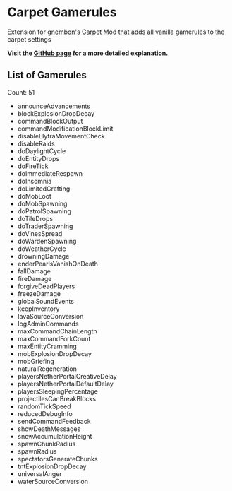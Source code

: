 # Carpet Gamerules

Extension for [gnembon's Carpet Mod](https://github.com/gnembon/fabric-carpet) that adds all vanilla gamerules to the carpet settings

**Visit the [GitHub page](https://github.com/RubixDev/CarpetGamerules) for a more detailed explanation.**

## List of Gamerules
Count: 51
- announceAdvancements
- blockExplosionDropDecay
- commandBlockOutput
- commandModificationBlockLimit
- disableElytraMovementCheck
- disableRaids
- doDaylightCycle
- doEntityDrops
- doFireTick
- doImmediateRespawn
- doInsomnia
- doLimitedCrafting
- doMobLoot
- doMobSpawning
- doPatrolSpawning
- doTileDrops
- doTraderSpawning
- doVinesSpread
- doWardenSpawning
- doWeatherCycle
- drowningDamage
- enderPearlsVanishOnDeath
- fallDamage
- fireDamage
- forgiveDeadPlayers
- freezeDamage
- globalSoundEvents
- keepInventory
- lavaSourceConversion
- logAdminCommands
- maxCommandChainLength
- maxCommandForkCount
- maxEntityCramming
- mobExplosionDropDecay
- mobGriefing
- naturalRegeneration
- playersNetherPortalCreativeDelay
- playersNetherPortalDefaultDelay
- playersSleepingPercentage
- projectilesCanBreakBlocks
- randomTickSpeed
- reducedDebugInfo
- sendCommandFeedback
- showDeathMessages
- snowAccumulationHeight
- spawnChunkRadius
- spawnRadius
- spectatorsGenerateChunks
- tntExplosionDropDecay
- universalAnger
- waterSourceConversion
